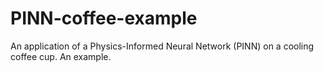 # PINN-coffee-example
An application of a Physics-Informed Neural Network (PINN) on a cooling coffee cup. An example.
